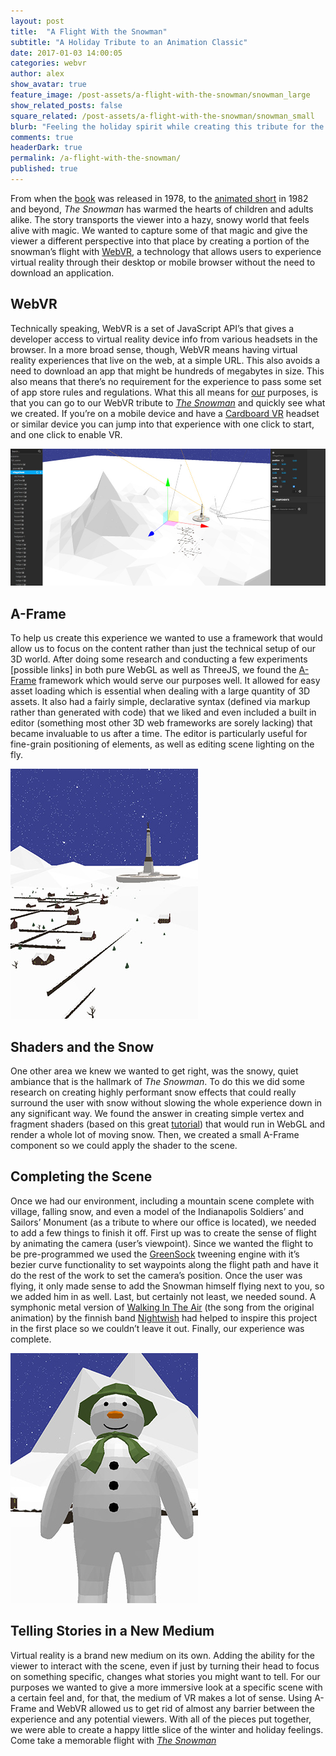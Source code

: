 ```yaml
---
layout: post
title:  "A Flight With the Snowman"
subtitle: "A Holiday Tribute to an Animation Classic"
date: 2017-01-03 14:00:05
categories: webvr
author: alex
show_avatar: true
feature_image: /post-assets/a-flight-with-the-snowman/snowman_large
show_related_posts: false
square_related: /post-assets/a-flight-with-the-snowman/snowman_small
blurb: "Feeling the holiday spirit while creating this tribute for the classic animation The Snowman, with WebVR and the A-Frame 3D framework"
comments: true
headerDark: true
permalink: /a-flight-with-the-snowman/
published: true
---
```


From when the [book](https://www.thesnowman.com/books/) was released in 1978, to the [animated short](https://www.thesnowman.com/film-and-music/the-snowman/) in 1982 and beyond, *The Snowman* has warmed the hearts of children and adults alike. The story transports the viewer into a hazy, snowy world that feels alive with magic. We wanted to capture some of that magic and give the viewer a different perspective into that place by creating a portion of the snowman’s flight with [WebVR](https://webvr.info/), a technology that allows users to experience virtual reality through their desktop or mobile browser without the need to download an application.

## WebVR

Technically speaking, WebVR is a set of JavaScript API’s that gives a developer access to virtual reality device info from various headsets in the browser. In a more broad sense, though, WebVR means having virtual reality experiences that live on the web, at a simple URL. This also avoids a need to download an app that might be hundreds of megabytes in size. This also means that there’s no requirement for the experience to pass some set of app store rules and regulations. What this all means for [our](http://www.curiositymotive.com/pages/snowman/humans.txt) purposes, is that you can go to our WebVR tribute to [*The Snowman*](http://curiositymotive.com/pages/snowman) and quickly see what we created. If you’re on a mobile device and have a [Cardboard VR](https://store.google.com/product/google_cardboard) headset or similar device you can jump into that experience with one click to start, and one click to enable VR.

<img class="post-img-full" title="Snowy Village" src="/img/post-assets/a-flight-with-the-snowman/snowman_editor.jpg" alt="">

## A-Frame

To help us create this experience we wanted to use a framework that would allow us to focus on the content rather than just the technical setup of our 3D world. After doing some research and conducting a few experiments [possible links] in both pure WebGL as well as ThreeJS, we found the [A-Frame](https://aframe.io/) framework which would serve our purposes well. It allowed for easy asset loading which is essential when dealing with a large quantity of 3D assets. It also had a fairly simple, declarative syntax (defined via markup rather than generated with code) that we liked and even included a built in editor (something most other 3D web frameworks are sorely lacking) that became invaluable to us after a time. The editor is particularly useful for fine-grain positioning of elements, as well as editing scene lighting on the fly.

<img class="post-img-right" title="Snowy Village" src="/img/post-assets/a-flight-with-the-snowman/snowman_village_view.jpg" alt="">

## Shaders and the Snow

One other area we knew we wanted to get right, was the snowy, quiet ambiance that is the hallmark of *The Snowman*. To do this we did some research on creating highly performant snow effects that could really surround the user with snow without slowing the whole experience down in any significant way. We found the answer in creating simple vertex and fragment shaders (based on this great [tutorial](https://soledadpenades.com/articles/three-js-tutorials/rendering-snow-with-shaders/)) that would run in WebGL and render a whole lot of moving snow. Then, we created a small A-Frame component so we could apply the shader to the scene.

## Completing the Scene

Once we had our environment, including a mountain scene complete with village, falling snow, and even a model of the Indianapolis Soldiers’ and Sailors’ Monument (as a tribute to where our office is located), we needed to add a few things to finish it off. First up was to create the sense of flight by animating the camera (user’s viewpoint). Since we wanted the flight to be pre-programmed we used the [GreenSock](https://greensock.com/) tweening engine with it’s bezier curve functionality to set waypoints along the flight path and have it do the rest of the work to set the camera’s position. Once the user was flying, it only made sense to add the Snowman himself flying next to you, so we added him in as well. Last, but certainly not least, we needed sound. A symphonic metal version of [Walking In The Air](https://www.amazon.com/Walking-Air-Greatest-Ballads-Nightwish/dp/B007TJZBV8/ref=sr_1_1?ie=UTF8&qid=1481664260&sr=8-1&keywords=walking+in+the+air+nightwish) (the song from the original animation) by the finnish band [Nightwish](http://nightwish.com/en) had helped to inspire this project in the first place so we couldn’t leave it out. Finally, our experience was complete.

<img class="post-img-left" title="Snowy Village" src="/img/post-assets/a-flight-with-the-snowman/snowman_snowman.jpg" alt="">

## Telling Stories in a New Medium

Virtual reality is a brand new medium on its own. Adding the ability for the viewer to interact with the scene, even if just by turning their head to focus on something specific, changes what stories you might want to tell. For our purposes we wanted to give a more immersive look at a specific scene with a certain feel and, for that, the medium of VR makes a lot of sense. Using A-Frame and WebVR allowed us to get rid of almost any barrier between the experience and any potential viewers. With all of the pieces put together, we were able to create a happy little slice of the winter and holiday feelings. Come take a memorable flight with [*The Snowman*](http://www.curiositymotive.com/pages/snowman/)
